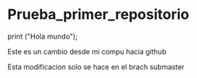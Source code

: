 # Prueba_primer_repositorio
print ("Hola mundo");


Este es un cambio desde mi compu hacia github

Esta modificacion solo se hace en el brach submaster